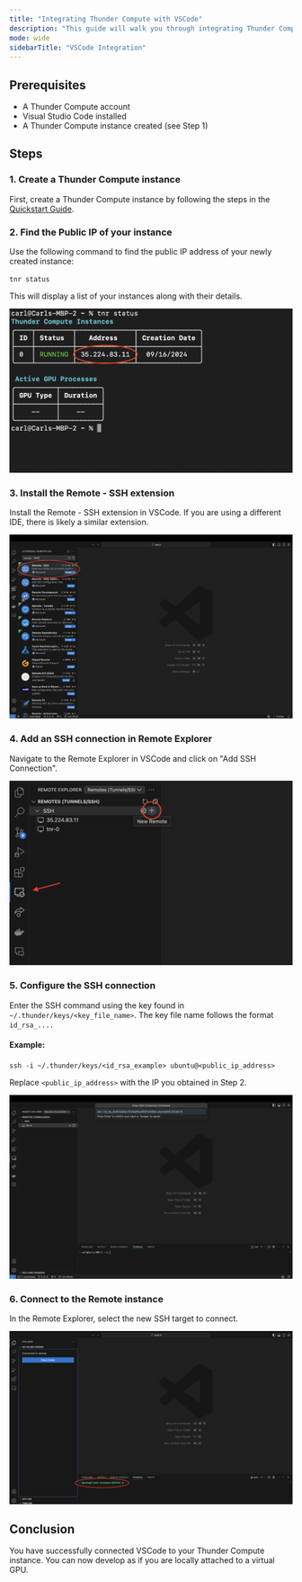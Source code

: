 ```yaml
---
title: "Integrating Thunder Compute with VSCode"
description: "This guide will walk you through integrating Thunder Compute with Visual Studio Code (VSCode), allowing you to develop and manage your projects directly on a Thunder Compute instance from your local IDE."
mode: wide
sidebarTitle: "VSCode Integration"
---
```


## Prerequisites

- A Thunder Compute account
- Visual Studio Code installed
- A Thunder Compute instance created (see Step 1)

## Steps

### 1. Create a Thunder Compute instance

First, create a Thunder Compute instance by following the steps in the [Quickstart Guide](https://docs.thundercompute.com/docs/quickstart).

### 2. Find the Public IP of your instance

Use the following command to find the public IP address of your newly created instance:

`tnr status`

This will display a list of your instances along with their details.

![Using TNR Status](/images/tnr_status.png)

### 3. Install the Remote - SSH extension

Install the Remote - SSH extension in VSCode. If you are using a different IDE, there is likely a similar extension.

![Adding Remote SSH](/images/Remote_SSH_Extension.png)

### 4. Add an SSH connection in Remote Explorer

Navigate to the Remote Explorer in VSCode and click on "Add SSH Connection".

![Adding SSH Connection](/images/Adding_SSH_Connection.png)

### 5. Configure the SSH connection

Enter the SSH command using the key found in `~/.thunder/keys/<key_file_name>`. The key file name follows the format `id_rsa_....`

#### Example:

`ssh -i ~/.thunder/keys/<id_rsa_example> ubuntu@<public_ip_address>`

Replace `<public_ip_address>` with the IP you obtained in Step 2.

![Adding Thunder Compute to VSCode](/images/Adding_Thunder_Compute_To_VSCode.png)

### 6. Connect to the Remote instance

In the Remote Explorer, select the new SSH target to connect.

![Remote Connection](/images/VS_Code_Environment.png)

## Conclusion

You have successfully connected VSCode to your Thunder Compute instance. You can now develop as if you are locally attached to a virtual GPU.
